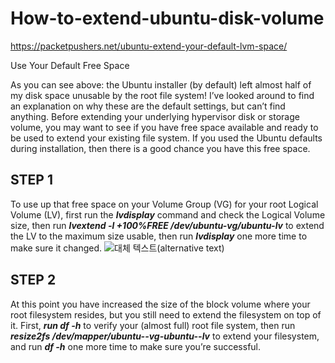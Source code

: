 # How-to-extend-ubuntu-disk-volume

https://packetpushers.net/ubuntu-extend-your-default-lvm-space/

Use Your Default Free Space

As you can see above: the Ubuntu installer (by default) left almost half of my disk space unusable by the root file system! I’ve looked around to find an explanation on why these are the default settings, but can’t find anything. Before extending your underlying hypervisor disk or storage volume, you may want to see if you have free space available and ready to be used to extend your existing file system. If you used the Ubuntu defaults during installation, then there is a good chance you have this free space.

## STEP 1
To use up that free space on your Volume Group (VG) for your root Logical Volume (LV), first run the __*lvdisplay*__ command and check the Logical Volume size, then run __*lvextend -l +100%FREE /dev/ubuntu-vg/ubuntu-lv*__ to extend the LV to the maximum size usable, then run __*lvdisplay*__ one more time to make sure it changed.
![대체 텍스트(alternative text)](https://packetpushers.net/wp-content/uploads/2021/11/screen3-590x557.png "extend the block volume")

## STEP 2
At this point you have increased the size of the block volume where your root filesystem resides, but you still need to extend the filesystem on top of it. First, __*run df -h*__ to verify your (almost full) root file system, then run __*resize2fs /dev/mapper/ubuntu--vg-ubuntu--lv*__ to extend your filesystem, and run __*df -h*__ one more time to make sure you’re successful.
